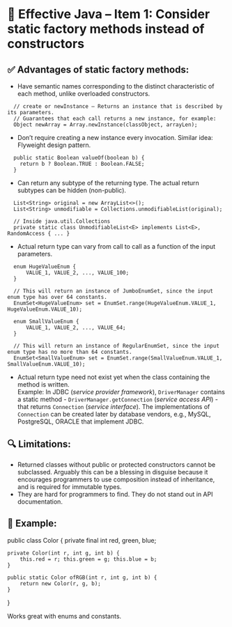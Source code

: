 # 📘 Effective Java – Item 1: Consider static factory methods instead of constructors

## ✅ Advantages of static factory methods:
- Have semantic names corresponding to the distinct characteristic of each method, unlike overloaded constructors.
```
  // create or newInstance — Returns an instance that is described by its parameters.
  // Guarantees that each call returns a new instance, for example:
  Object newArray = Array.newInstance(classObject, arrayLen);

```
- Don’t require creating a new instance every invocation. Similar idea: Flyweight design pattern.
```
  public static Boolean valueOf(boolean b) {
    return b ? Boolean.TRUE : Boolean.FALSE;
  }

```
- Can return any subtype of the returning type. The actual return subtypes can be hidden (non-public).
```
  List<String> original = new ArrayList<>();
  List<String> unmodifiable = Collections.unmodifiableList(original);

  // Inside java.util.Collections
  private static class UnmodifiableList<E> implements List<E>, RandomAccess { ... }

```
- Actual return type can vary from call to call as a function of the input parameters.
```
  enum HugeValueEnum {
      VALUE_1, VALUE_2, ..., VALUE_100;
  }
  
  // This will return an instance of JumboEnumSet, since the input enum type has over 64 constants.
  EnumSet<HugeValueEnum> set = EnumSet.range(HugeValueEnum.VALUE_1, HugeValueEnum.VALUE_10);

  enum SmallValueEnum {
      VALUE_1, VALUE_2, ..., VALUE_64;
  }

  // This will return an instance of RegularEnumSet, since the input enum type has no more than 64 constants.
  EnumSet<SmallValueEnum> set = EnumSet.range(SmallValueEnum.VALUE_1, SmallValueEnum.VALUE_10);

```
- Actual return type need not exist yet when the class containing the method is written.  
  Example: In JDBC (*service provider framework*), ``DriverManager`` contains a static method - ``DriverManager.getConnection`` (*service access API*) - that returns ``Connection`` (*service interface*).
  The implementations of ``Connection`` can be created later by database vendors, e.g., MySQL, PostgreSQL, ORACLE that implement JDBC.

## 🔍 Limitations:
- Returned classes without public or protected constructors cannot be subclassed. Arguably this can be a blessing in disguise
because it encourages programmers to use composition instead of inheritance, and is required for immutable types.
- They are hard for programmers to find. They do not stand out in API documentation.

## 🧪 Example:  
public class Color {
    private final int red, green, blue;

    private Color(int r, int g, int b) {
        this.red = r; this.green = g; this.blue = b;
    }

    public static Color ofRGB(int r, int g, int b) {
        return new Color(r, g, b);
    }
}



Works great with enums and constants.
